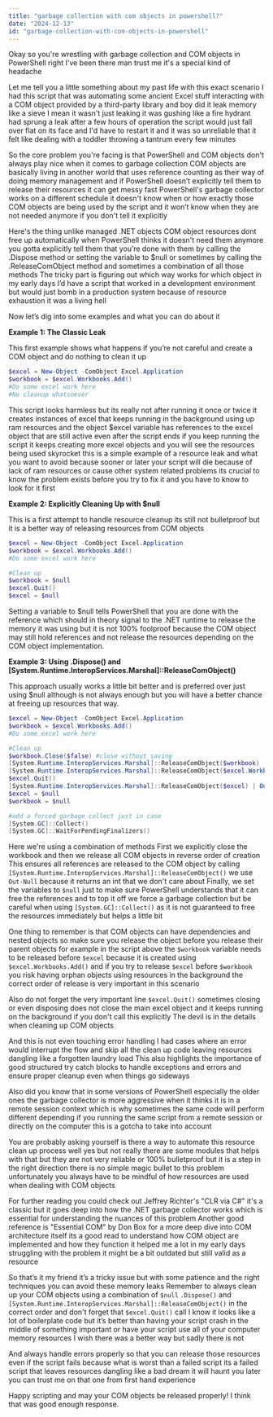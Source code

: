 ```yaml
---
title: "garbage collection with com objects in powershell?"
date: "2024-12-13"
id: "garbage-collection-with-com-objects-in-powershell"
---
```


Okay so you're wrestling with garbage collection and COM objects in PowerShell right I've been there man trust me it's a special kind of headache

Let me tell you a little something about my past life with this exact scenario I had this script that was automating some ancient Excel stuff interacting with a COM object provided by a third-party library and boy did it leak memory like a sieve I mean it wasn't just leaking it was gushing like a fire hydrant had sprung a leak after a few hours of operation the script would just fall over flat on its face and I'd have to restart it and it was so unreliable that it felt like dealing with a toddler throwing a tantrum every few minutes

So the core problem you're facing is that PowerShell and COM objects don't always play nice when it comes to garbage collection COM objects are basically living in another world that uses reference counting as their way of doing memory management and if PowerShell doesn’t explicitly tell them to release their resources it can get messy fast PowerShell's garbage collector works on a different schedule it doesn't know when or how exactly those COM objects are being used by the script and it won’t know when they are not needed anymore if you don't tell it explicitly

Here's the thing unlike managed .NET objects COM object resources dont free up automatically when PowerShell thinks it doesn't need them anymore you gotta explicitly tell them that you’re done with them by calling the .Dispose method or setting the variable to $null or sometimes by calling the .ReleaseComObject method and sometimes a combination of all those methods The tricky part is figuring out which way works for which object in my early days I’d have a script that worked in a development environment but would just bomb in a production system because of resource exhaustion it was a living hell

Now let’s dig into some examples and what you can do about it

**Example 1: The Classic Leak**

This first example shows what happens if you’re not careful and create a COM object and do nothing to clean it up

```powershell
$excel = New-Object -ComObject Excel.Application
$workbook = $excel.Workbooks.Add()
#Do some excel work here
#No cleanup whatsoever
```

This script looks harmless but its really not after running it once or twice it creates instances of excel that keeps running in the background using up ram resources and the object $excel variable has references to the excel object that are still active even after the script ends if you keep running the script it keeps creating more excel objects and you will see the resources being used skyrocket this is a simple example of a resource leak and what you want to avoid because sooner or later your script will die because of lack of ram resources or cause other system related problems its crucial to know the problem exists before you try to fix it and you have to know to look for it first

**Example 2: Explicitly Cleaning Up with $null**

This is a first attempt to handle resource cleanup its still not bulletproof but it is a better way of releasing resources from COM objects

```powershell
$excel = New-Object -ComObject Excel.Application
$workbook = $excel.Workbooks.Add()
#Do some excel work here

#Clean up
$workbook = $null
$excel.Quit()
$excel = $null
```
Setting a variable to $null tells PowerShell that you are done with the reference which should in theory signal to the .NET runtime to release the memory it was using but it is not 100% foolproof because the COM object may still hold references and not release the resources depending on the COM object implementation.

**Example 3: Using .Dispose() and [System.Runtime.InteropServices.Marshal]::ReleaseComObject()**

This approach usually works a little bit better and is preferred over just using $null although is not always enough but you will have a better chance at freeing up resources that way.

```powershell
$excel = New-Object -ComObject Excel.Application
$workbook = $excel.Workbooks.Add()
#Do some excel work here

#Clean up
$workbook.Close($false) #close without saving
[System.Runtime.InteropServices.Marshal]::ReleaseComObject($workbook) | Out-Null
[System.Runtime.InteropServices.Marshal]::ReleaseComObject($excel.Workbooks) | Out-Null
$excel.Quit()
[System.Runtime.InteropServices.Marshal]::ReleaseComObject($excel) | Out-Null
$excel = $null
$workbook = $null

#add a forced garbage collect just in case
[System.GC]::Collect()
[System.GC]::WaitForPendingFinalizers()
```

Here we're using a combination of methods First we explicitly close the workbook and then we release all COM objects in reverse order of creation This ensures all references are released to the COM object by calling `[System.Runtime.InteropServices.Marshal]::ReleaseComObject()` we use `Out-Null` because it returns an int that we don't care about Finally, we set the variables to `$null` just to make sure PowerShell understands that it can free the references and to top it off we force a garbage collection but be careful when using `[System.GC]::Collect()` as it is not guaranteed to free the resources immediately but helps a little bit

One thing to remember is that COM objects can have dependencies and nested objects so make sure you release the object before you release their parent objects for example in the script above the `$workbook` variable needs to be released before `$excel` because it is created using `$excel.Workbooks.Add()` and if you try to release `$excel` before `$workbook` you risk having orphan objects using resources in the background the correct order of release is very important in this scenario

Also do not forget the very important line `$excel.Quit()` sometimes closing or even disposing does not close the main excel object and it keeps running on the background if you don't call this explicitly The devil is in the details when cleaning up COM objects

And this is not even touching error handling I had cases where an error would interrupt the flow and skip all the clean up code leaving resources dangling like a forgotten laundry load This also highlights the importance of good structured try catch blocks to handle exceptions and errors and ensure proper cleanup even when things go sideways

Also did you know that in some versions of PowerShell especially the older ones the garbage collector is more aggressive when it thinks it is in a remote session context which is why sometimes the same code will perform different depending if you running the same script from a remote session or directly on the computer this is a gotcha to take into account

You are probably asking yourself is there a way to automate this resource clean up process well yes but not really there are some modules that helps with that but they are not very reliable or 100% bulletproof but it is a step in the right direction there is no simple magic bullet to this problem unfortunately you always have to be mindful of how resources are used when dealing with COM objects

For further reading you could check out Jeffrey Richter's "CLR via C#" it's a classic but it goes deep into how the .NET garbage collector works which is essential for understanding the nuances of this problem Another good reference is "Essential COM" by Don Box for a more deep dive into COM architecture itself its a good read to understand how COM object are implemented and how they function it helped me a lot in my early days struggling with the problem it might be a bit outdated but still valid as a resource

So that’s it my friend it’s a tricky issue but with some patience and the right techniques you can avoid these memory leaks Remember to always clean up your COM objects using a combination of `$null` `.Dispose()` and `[System.Runtime.InteropServices.Marshal]::ReleaseComObject()` in the correct order and don't forget that `$excel.Quit()` call I know it looks like a lot of boilerplate code but it’s better than having your script crash in the middle of something important or have your script use all of your computer memory resources I wish there was a better way but sadly there is not

And always handle errors properly so that you can release those resources even if the script fails because what is worst than a failed script its a failed script that leaves resources dangling like a bad dream it will haunt you later you can trust me on that one from first hand experience

Happy scripting and may your COM objects be released properly! I think that was good enough response.
